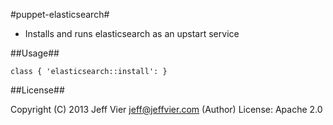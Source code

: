 #puppet-elasticsearch#

* Installs and runs elasticsearch as an upstart service

##Usage##

```puppet
class { 'elasticsearch::install': }
```

##License##

 Copyright (C) 2013 Jeff Vier <jeff@jeffvier.com> (Author)
 License: Apache 2.0
